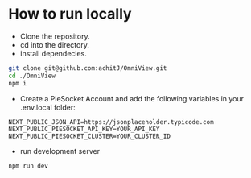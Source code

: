# How to run locally

- Clone the repository.
- cd into the directory.
- install dependecies.
```bash
git clone git@github.com:achitJ/OmniView.git
cd ./OmniView
npm i
```
- Create a PieSocket Account and add the following variables in your .env.local folder:
```.env
NEXT_PUBLIC_JSON_API=https://jsonplaceholder.typicode.com
NEXT_PUBLIC_PIESOCKET_API_KEY=YOUR_API_KEY
NEXT_PUBLIC_PIESOCKET_CLUSTER=YOUR_CLUSTER_ID
```
- run development server
```bash
npm run dev
```
